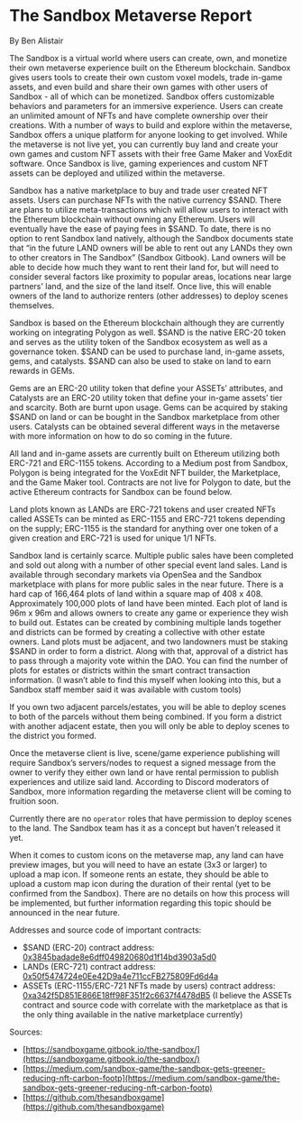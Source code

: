 # The Sandbox Metaverse Report

By Ben Alistair

The Sandbox is a virtual world where users can create, own, and monetize their
own metaverse experience built on the Ethereum blockchain. Sandbox gives users tools
to create their own custom voxel models, trade in-game assets, and even build and
share their own games with other users of Sandbox - all of which can be monetized.
Sandbox offers customizable behaviors and parameters for an immersive experience.
Users can create an unlimited amount of NFTs and have complete ownership over their
creations. With a number of ways to build and explore within the metaverse, Sandbox
offers a unique platform for anyone looking to get involved. While the metaverse is not
live yet, you can currently buy land and create your own games and custom NFT assets
with their free Game Maker and VoxEdit software. Once Sandbox is live, gaming
experiences and custom NFT assets can be deployed and utilized within the metaverse.

Sandbox has a native marketplace to buy and trade user created NFT assets.
Users can purchase NFTs with the native currency $SAND. There are plans to utilize
meta-transactions which will allow users to interact with the Ethereum blockchain
without owning any Ethereum. Users will eventually have the ease of paying fees in
$SAND. To date, there is no option to rent Sandbox land natively, although the Sandbox
documents state that “in the future LAND owners will be able to rent out any LANDs
they own to other creators in The Sandbox” (Sandbox Gitbook). Land owners will be
able to decide how much they want to rent their land for, but will need to consider
several factors like proximity to popular areas, locations near large partners' land, and
the size of the land itself. Once live, this will enable owners of the land to authorize
renters (other addresses) to deploy scenes themselves.

Sandbox is based on the Ethereum blockchain although they are currently
working on integrating Polygon as well. $SAND is the native ERC-20 token and serves
as the utility token of the Sandbox ecosystem as well as a governance token. $SAND
can be used to purchase land, in-game assets, gems, and catalysts. $SAND can also
be used to stake on land to earn rewards in GEMs.

Gems are an ERC-20 utility token that define your ASSETs’ attributes, and
Catalysts are an ERC-20 utility token that define your in-game assets’ tier and scarcity.
Both are burnt upon usage. Gems can be acquired by staking $SAND on land or can be
bought in the Sandbox marketplace from other users. Catalysts can be obtained several
different ways in the metaverse with more information on how to do so coming in the
future.

All land and in-game assets are currently built on Ethereum utilizing both
ERC-721 and ERC-1155 tokens. According to a Medium post from Sandbox, Polygon is
being integrated for the VoxEdit NFT builder, the Marketplace, and the Game Maker
tool. Contracts are not live for Polygon to date, but the active Ethereum contracts for
Sandbox can be found below.

Land plots known as LANDs are ERC-721 tokens and user created NFTs called
ASSETs can be minted as ERC-1155 and ERC-721 tokens depending on the supply;
ERC-1155 is the standard for anything over one token of a given creation and ERC-721
is used for unique 1/1 NFTs.

Sandbox land is certainly scarce. Multiple public sales have been completed and
sold out along with a number of other special event land sales. Land is available
through secondary markets via OpenSea and the Sandbox marketplace with plans for
more public sales in the near future. There is a hard cap of 166,464 plots of land within
a square map of 408 x 408. Approximately 100,000 plots of land have been minted.
Each plot of land is 96m x 96m and allows owners to create any game or experience
they wish to build out. Estates can be created by combining multiple lands together and
districts can be formed by creating a collective with other estate owners. Land plots
must be adjacent, and two landowners must be staking $SAND in order to form a
district. Along with that, approval of a district has to pass through a majority vote within
the DAO. You can find the number of plots for estates or districts within the smart
contract transaction information. (I wasn’t able to find this myself when looking into this,
but a Sandbox staff member said it was available with custom tools)

If you own two adjacent parcels/estates, you will be able to deploy scenes to both
of the parcels without them being combined. If you form a district with another adjacent
estate, then you will only be able to deploy scenes to the district you formed.

Once the metaverse client is live, scene/game experience publishing will require
Sandbox’s servers/nodes to request a signed message from the owner to
verify they either own land or have rental permission to publish experiences and utilize
said land. According to Discord moderators of Sandbox, more information regarding the
metaverse client will be coming to fruition soon.

Currently there are no `operator` roles that have permission to deploy scenes to the land. The Sandbox team has it as a concept but haven't released it yet. 

When it comes to custom icons on the metaverse map, any land can have
preview images, but you will need to have an estate (3x3 or larger) to upload a map
icon. If someone rents an estate, they should be able to upload a custom map icon
during the duration of their rental (yet to be confirmed from the Sandbox). There are no
details on how this process will be implemented, but further information regarding this
topic should be announced in the near future.

Addresses and source code of important contracts:
- $SAND (ERC-20) contract address: [0x3845badade8e6dff049820680d1f14bd3903a5d0](https://etherscan.io/address/0x3845badade8e6dff049820680d1f14bd3903a5d0#code)
- LANDs (ERC-721) contract address: [0x50f5474724e0Ee42D9a4e711ccFB275809Fd6d4a](https://etherscan.io/address/0x50f5474724e0ee42d9a4e711ccfb275809fd6d4a#code) 
- ASSETs (ERC-1155/ERC-721 NFTs made by users) contract address: [0xa342f5D851E866E18ff98F351f2c6637f4478dB5](https://etherscan.io/address/0xa342f5d851e866e18ff98f351f2c6637f4478db5#code) 
(I believe the ASSETs contract and source code with correlate with the marketplace as
that is the only thing available in the native marketplace currently)

Sources:
- [https://sandboxgame.gitbook.io/the-sandbox/](https://sandboxgame.gitbook.io/the-sandbox/)
- [https://medium.com/sandbox-game/the-sandbox-gets-greener-reducing-nft-carbon-footp](https://medium.com/sandbox-game/the-sandbox-gets-greener-reducing-nft-carbon-footp)
- [https://github.com/thesandboxgame](https://github.com/thesandboxgame)